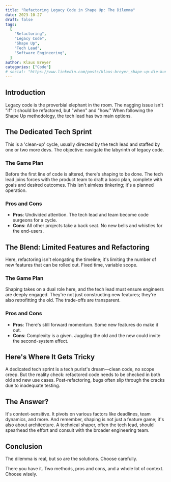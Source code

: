 ```yaml
---
title: "Refactoring Legacy Code in Shape Up: The Dilemma"
date: 2023-10-27
draft: false
tags:
  [
    "Refactoring",
    "Legacy Code",
    "Shape Up",
    "Tech Lead",
    "Software Engineering",
  ]
author: Klaus Breyer
categories: ["Code"]
# social: "https://www.linkedin.com/posts/klaus-breyer_shape-up-die-kunst-st%C3%A4ndiger-risikominimierung-activity-7064498077511868416-_t9i"
---
```


## Introduction

Legacy code is the proverbial elephant in the room. The nagging issue isn't "if" it should be refactored, but "when" and "how." When following the Shape Up methodology, the tech lead has two main options.

## The Dedicated Tech Sprint

This is a 'clean-up' cycle, usually directed by the tech lead and staffed by one or two more devs. The objective: navigate the labyrinth of legacy code.

### The Game Plan

Before the first line of code is altered, there's shaping to be done. The tech lead joins forces with the product team to draft a basic plan, complete with goals and desired outcomes. This isn't aimless tinkering; it's a planned operation.

### Pros and Cons

- **Pros**: Undivided attention. The tech lead and team become code surgeons for a cycle.
- **Cons**: All other projects take a back seat. No new bells and whistles for the end-users.

## The Blend: Limited Features and Refactoring

Here, refactoring isn't elongating the timeline; it's limiting the number of new features that can be rolled out. Fixed time, variable scope.

### The Game Plan

Shaping takes on a dual role here, and the tech lead must ensure engineers are deeply engaged. They're not just constructing new features; they're also retrofitting the old. The trade-offs are transparent.

### Pros and Cons

- **Pros**: There's still forward momentum. Some new features do make it out.
- **Cons**: Complexity is a given. Juggling the old and the new could invite the second-system effect.

## Here's Where It Gets Tricky

A dedicated tech sprint is a tech purist's dream—clean code, no scope creep. But the reality check: refactored code needs to be checked in both old and new use cases. Post-refactoring, bugs often slip through the cracks due to inadequate testing.

## The Answer?

It's context-sensitive. It pivots on various factors like deadlines, team dynamics, and more. And remember, shaping is not just a feature game; it's also about architecture. A technical shaper, often the tech lead, should spearhead the effort and consult with the broader engineering team.

## Conclusion

The dilemma is real, but so are the solutions. Choose carefully.

There you have it. Two methods, pros and cons, and a whole lot of context. Choose wisely.
